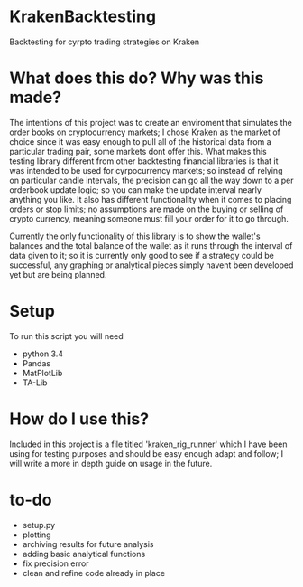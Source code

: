 # KrakenBacktesting
Backtesting for cyrpto trading strategies on Kraken

# What does this do? Why was this made?
The intentions of this project was to create an enviroment that simulates the order books on cryptocurrency markets; I chose Kraken as the market of choice since it was easy enough to pull all of the historical data from a particular trading pair, some markets dont offer this. What makes this testing library different from other backtesting financial libraries is that it was intended to be used for cyrpocurrency markets; so instead of relying on particular candle intervals, the precision can go all the way down to a per orderbook update logic; so you can make the update interval nearly anything you like. It also has different functionality when it comes to placing orders or stop limits; no assumptions are made on the buying or selling of crypto currency, meaning someone must fill your order for it to go through.

Currently the only functionality of this library is to show the wallet's balances and the total balance of the wallet as it runs through the interval of data given to it; so it is currently only good to see if a strategy could be successful, any graphing or analytical pieces simply havent been developed yet but are being planned.

# Setup
To run this script you will need 
  * python 3.4
  * Pandas
  * MatPlotLib
  * TA-Lib


# How do I use this?
Included in this project is a file titled 'kraken_rig_runner' which I have been using for testing purposes and should be easy enough adapt and follow; I will write a more in depth guide on usage in the future.

# to-do
  * setup.py
  * plotting
  * archiving results for future analysis
  * adding basic analytical functions
  * fix precision error
  * clean and refine code already in place
